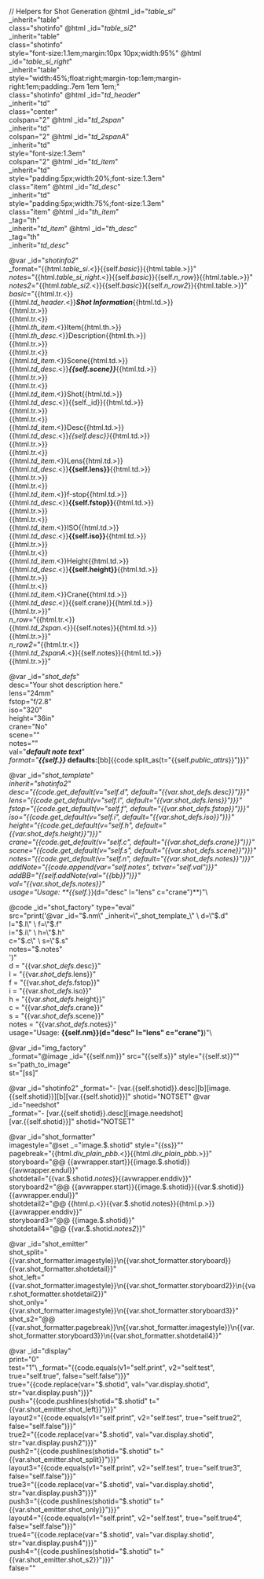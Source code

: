 // Helpers for Shot Generation
@html _id="_table_si_" \
      _inherit="table" \
      class="shotinfo"
@html _id="_table_si2_" \
      _inherit="table" \
      class="shotinfo"\
      style="font-size:1.1em;margin:10px 10px;width:95%"
@html _id="_table_si_right_" \
      _inherit="table" \
      style="width:45%;float:right;margin-top:1em;margin-right:1em;padding:.7em 1em 1em;"\
      class="shotinfo"
@html _id="_td_header_" \
      _inherit="td" \
      class="center" \
      colspan="2"
@html _id="_td_2span_" \
      _inherit="td" \
      colspan="2"
@html _id="_td_2spanA_" \
      _inherit="td" \
      style="font-size:1.3em"\
      colspan="2"
@html _id="_td_item_" \
      _inherit="td" \
      style="padding:5px;width:20%;font-size:1.3em"\
      class="item" 
@html _id="_td_desc_" \
      _inherit="td" \
      style="padding:5px;width:75%;font-size:1.3em"\
      class="item" 
@html _id="_th_item_" \
      _tag="th"\
      _inherit="_td_item_"
@html _id="_th_desc_" \
      _tag="th"\
      _inherit="_td_desc_" 

@var _id="_shotinfo2_" \
     _format="{{html._table_si_.<}}{{self._basic_}}{{html.table.>}}"\
     _notes_="{{html._table_si_right_.<}}{{self._basic_}}{{self._n_row_}}{{html.table.>}}"\
     _notes2_="{{html._table_si2_.<}}{{self._basic_}}{{self._n_row2_}}{{html.table.>}}"\
     _basic_="{{html.tr.<}}\
                {{html._td_header_.<}}***Shot Information***{{html.td.>}}\
              {{html.tr.>}}\
              {{html.tr.<}}\
                {{html._th_item_.<}}Item{{html.th.>}}\
                {{html._th_desc_.<}}Description{{html.th.>}}\
              {{html.tr.>}}\
              {{html.tr.<}}\
                {{html._td_item_.<}}Scene{{html.td.>}}\
                {{html._td_desc_.<}}***{{self.scene}}***{{html.td.>}}\
              {{html.tr.>}}\
              {{html.tr.<}}\
                {{html._td_item_.<}}Shot{{html.td.>}}\
                {{html._td_desc_.<}}{{self._id}}{{html.td.>}}\
              {{html.tr.>}}\
              {{html.tr.<}}\
                {{html._td_item_.<}}Desc{{html.td.>}}\
                {{html._td_desc_.<}}*{{self.desc}}*{{html.td.>}}\
              {{html.tr.>}}\
              {{html.tr.<}}\
                {{html._td_item_.<}}Lens{{html.td.>}}\
                {{html._td_desc_.<}}**{{self.lens}}**{{html.td.>}}\
              {{html.tr.>}}\
              {{html.tr.<}}\
                {{html._td_item_.<}}f-stop{{html.td.>}}\
                {{html._td_desc_.<}}**{{self.fstop}}**{{html.td.>}}\
              {{html.tr.>}}\
              {{html.tr.<}}\
                {{html._td_item_.<}}ISO{{html.td.>}}\
                {{html._td_desc_.<}}**{{self.iso}}**{{html.td.>}}\
              {{html.tr.>}}\
              {{html.tr.<}}\
                {{html._td_item_.<}}Height{{html.td.>}}\
                {{html._td_desc_.<}}**{{self.height}}**{{html.td.>}}\
              {{html.tr.>}}\
              {{html.tr.<}}\
                {{html._td_item_.<}}Crane{{html.td.>}}\
                {{html._td_desc_.<}}{{self.crane}}{{html.td.>}}\
              {{html.tr.>}}"\
     _n_row_="{{html.tr.<}}\
                {{html._td_2span_.<}}{{self.notes}}{{html.td.>}}\
              {{html.tr.>}}"\
     _n_row2_="{{html.tr.<}}\
                {{html._td_2spanA_.<}}{{self.notes}}{{html.td.>}}\
              {{html.tr.>}}"

@var _id="_shot_defs_" \
     desc="Your shot description here." \
     lens="24mm" \
     fstop="f/2.8" \
     iso="320" \
     height="36in" \
     crane="No" \
     scene="" \
     notes="" \
     val="***default note text***"\
     _format="<strong><em>{{self._}}</em> defaults:</strong>[bb]{{code.split_as(t=\"{{self._public_attrs_}}\")}}"

@var _id="_shot_template_" \
     _inherit="_shotinfo2_" \
     desc="{{code.get_default(v=\"self.d\", default=\"{{var._shot_defs_.desc}}\")}}" \
     lens="{{code.get_default(v=\"self.l\", default=\"{{var._shot_defs_.lens}}\")}}" \
     fstop="{{code.get_default(v=\"self.f\", default=\"{{var._shot_defs_.fstop}}\")}}" \
     iso="{{code.get_default(v=\"self.i\", default=\"{{var._shot_defs_.iso}}\")}}" \
     height="{{code.get_default(v=\"self.h\", default=\"{{var._shot_defs_.height}}\")}}" \
     crane="{{code.get_default(v=\"self.c\", default=\"{{var._shot_defs_.crane}}\")}}"\
     scene="{{code.get_default(v=\"self.s\", default=\"{{var._shot_defs_.scene}}\")}}"\
     notes="{{code.get_default(v=\"self.n\", default=\"{{var._shot_defs_.notes}}\")}}"\
     addNote="{{code.append(_var_=\"self.notes\", _txtvar_=\"self.val\")}}"\
     addBB="{{self.addNote(val=\"{{bb}}\")}}"\
     val="{{var._shot_defs_.notes}}"\
     usage="Usage: **{{self._}}(d=&quot;desc&quot; l=&quot;lens&quot; c=&quot;crane&quot;)**)"\

@code _id="shot_factory" type="eval" \
    src="print('@var _id=\"$.nm\" _inherit=\"_shot_template_\" \
                     d=\"$.d\" \
                     l=\"$.l\" \
                     f=\"$.f\" \
                     i=\"$.i\" \
                     h=\"$.h\" \
                     c=\"$.c\" \
                     s=\"$.s\" \
                     notes=\"$.notes\" \
    ')"\
    d = "{{var._shot_defs_.desc}}" \
    l = "{{var._shot_defs_.lens}}" \
    f = "{{var._shot_defs_.fstop}}" \
    i = "{{var._shot_defs_.iso}}" \
    h = "{{var._shot_defs_.height}}" \
    c = "{{var._shot_defs_.crane}}" \
    s = "{{var._shot_defs_.scene}}" \
    notes = "{{var._shot_defs_.notes}}" \
    usage="Usage: **{{self.nm}}(d=&quot;desc&quot; l=&quot;lens&quot; c=&quot;crane&quot;)**)"\

@var _id="img_factory" \
      _format="@image _id=\"{{self.nm}}\" src=\"{{self.s}}\" style=\"{{self.st}}\""\
      s="path_to_image"\
      st="[ss]"

@var _id="shotinfo2" _format="- [var.{{self.shotid}}.desc][b][image.{{self.shotid}}][b][var.{{self.shotid}}]" shotid="NOTSET"
@var _id="needshot" \
     _format="- [var.{{self.shotid}}.desc][image.needshot]<br />[var.{{self.shotid}}]" shotid="NOTSET"

@var _id="shot_formatter" \
        imagestyle="@set _=\"image.$.shotid\" style=\"{{ss}}\""\
        pagebreak="{{html._div_plain_pbb_.<}}{{html._div_plain_pbb_.>}}"\
        storyboard="@@ {{avwrapper.start}}{{image.$.shotid}}{{avwrapper.endul}}"\
        shotdetail="{{var.$.shotid._notes_}}{{avwrapper.enddiv}}"\
        storyboard2="@@ {{avwrapper.start}}{{image.$.shotid}}{{var.$.shotid}}{{avwrapper.endul}}"\
        shotdetail2="@@ {{html.p.<}}{{var.$.shotid.notes}}{{html.p.>}}{{avwrapper.enddiv}}"\
        storyboard3="@@ {{image.$.shotid}}"\
        shotdetail4="@@ {{var.$.shotid._notes2_}}"

@var _id="shot_emitter" \
        shot_split="{{var.shot_formatter.imagestyle}}\n{{var.shot_formatter.storyboard}}{{var.shot_formatter.shotdetail}}"\
        shot_left="{{var.shot_formatter.imagestyle}}\n{{var.shot_formatter.storyboard2}}\n{{var.shot_formatter.shotdetail2}}"\
        shot_only="{{var.shot_formatter.imagestyle}}\n{{var.shot_formatter.storyboard3}}"\
        shot_s2="@@ {{var.shot_formatter.pagebreak}}\n{{var.shot_formatter.imagestyle}}\n{{var.shot_formatter.storyboard3}}\n{{var.shot_formatter.shotdetail4}}"

@var _id="display" \
    print="0"\
    test="1"\ 
    _format="{{code.equals(v1=\"self.print\", v2=\"self.test\", true=\"self.true\", false=\"self.false\")}}"\
    true="{{code.replace(var=\"$.shotid\", val=\"var.display.shotid\", str=\"var.display.push\")}}"\
    push="{{code.pushlines(shotid=\"$.shotid\" t=\"{{var.shot_emitter.shot_left}}\")}}"\
    layout2="{{code.equals(v1=\"self.print\", v2=\"self.test\", true=\"self.true2\", false=\"self.false\")}}"\
    true2="{{code.replace(var=\"$.shotid\", val=\"var.display.shotid\", str=\"var.display.push2\")}}"\
    push2="{{code.pushlines(shotid=\"$.shotid\" t=\"{{var.shot_emitter.shot_split}}\")}}"\
    layout3="{{code.equals(v1=\"self.print\", v2=\"self.test\", true=\"self.true3\", false=\"self.false\")}}"\
    true3="{{code.replace(var=\"$.shotid\", val=\"var.display.shotid\", str=\"var.display.push3\")}}"\
    push3="{{code.pushlines(shotid=\"$.shotid\" t=\"{{var.shot_emitter.shot_only}}\")}}"\
    layout4="{{code.equals(v1=\"self.print\", v2=\"self.test\", true=\"self.true4\", false=\"self.false\")}}"\
    true4="{{code.replace(var=\"$.shotid\", val=\"var.display.shotid\", str=\"var.display.push4\")}}"\
    push4="{{code.pushlines(shotid=\"$.shotid\" t=\"{{var.shot_emitter.shot_s2}}\")}}"\
    false=""
